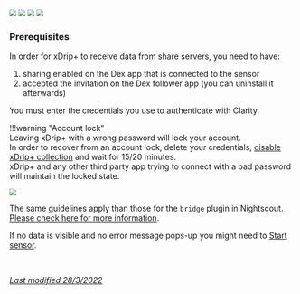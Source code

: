 <img src="../../images/hamburger_menu.png" style="zoom:75%;" />  
<img src="../../images/M-S.png" style="zoom:75%;" />  
<img src="../../images/M-S-HDS.png" style="zoom:75%;" />  
<img src="../images/M-S-HDSlistK.png" style="zoom:75%;" />

### Prerequisites

In order for xDrip+ to receive data from share servers, you need to have:

1. sharing enabled on the Dex app that is connected to the sensor
2. accepted the invitation on the Dex follower app (you can uninstall it afterwards)

You must enter the credentials you use to authenticate with Clarity.

!!!warning "Account lock"  
    Leaving xDrip+ with a wrong password will lock your account.  
    In order to recover from an account lock, delete your credentials, [disable xDrip+ collection](../datasource/#changing-data-source) and wait for 15/20 minutes.  
    xDrip+ and any other third party app trying to connect with a bad password will maintain the locked state.

<img src="../images/M-S-HDS-DexSh.png" style="zoom:75%;" />

The same guidelines apply than those for the `bridge` plugin in Nightscout. [Please check here for more information](https://nightscout.github.io/troubleshoot/dexcom_bridge/).

If no data is visible and no error message pops-up you might need to [Start sensor](../../use/startsensor/#followers-and-companion-apps).

</br>

[*Last modified 28/3/2022*](https://github.com/NightscoutFoundation/xDrip/releases/tag/2022.03.27)
